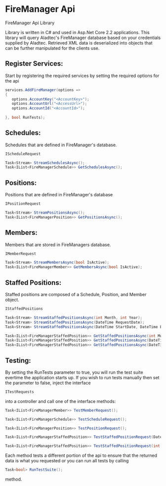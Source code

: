 # FireManager Api
FireManager Api Library

Library is written in C# and used in Asp.Net Core 2.2 applications. This library will query Aladtec's FireManager database based on your credentials supplied by Aladtec. Retrieved XML data is deserialized into objects that can be further manipulated for the clients use.

## Register Services:

Start by registering the required services by setting the required options for the api

```c#
services.AddFireManager(options =>
{
   options.AccountKey("<AccountKey>");
   options.AccountUrl("<AccessUrl>");
   options.AccountId("<AccountId>");
   
}, bool RunTests);

```

## Schedules:
Schedules that are defined in FireManager's database.

```c#
IScheduleRequest

Task<Stream> StreamSchedulesAsync();
Task<IList<FireManagerSchedule>> GetSchedulesAsync();

```

## Positions:
Positions that are defined in FireManager's database

```c#
IPositionRequest

Task<Stream> StreamPositionsAsync();
Task<IList<FireManagerPosition>> GetPositionsAsync();

```

## Members:
Members that are stored in FireManagers database.

```c#
IMemberRequest

Task<Stream> StreamMembersAsync(bool IsActive);
Task<IList<FireManagerMember>> GetMembersAsync(bool IsActive);

```

## Staffed Positions:
Staffed positions are composed of a Schedule, Position, and Member object.

```c#
IStaffedPositions

Task<Stream> StreamStaffedPositionsAsync(int Month, int Year);
Task<Stream> StreamStaffedPositionsAsync(DateTime RequestDate);
Task<Stream> StreamStaffedPositionsAsync(DateTime StartDate, DateTime EndDate);

Task<IList<FireManagerStaffedPosition>> GetStaffedPositionsAsync(int Month, int Year);
Task<IList<FireManagerStaffedPosition>> GetStaffedPositionsAsync(DateTime RequestDate);
Task<IList<FireManagerStaffedPosition>> GetStaffedPositionsAsync(DateTime StartDate, DateTime EndDate);

```

## Testing:
By setting the RunTests parameter to true, you will run the test suite evertime the application starts up. If you wish to run tests manually then set the parameter to false, inject the interface 
```c#
ITestRequests
```
into a controller and call one of the interface methods:

```c#
Task<IList<FireManagerMember>> TestMemberRequest();

Task<IList<FireManagerSchedule>> TestScheduleRequest();

Task<IList<FireManagerPosition>> TestPositionRequest();

Task<IList<FireManagerStaffedPosition>> TestStaffedPositionRequest(DateTime Date);

Task<IList<FireManagerStaffedPosition>> TestStaffedPositionRequest(int Year, int Month);
```

Each method tests a different portion of the api to ensure that the returned data is what you requested or you can run all tests by calling

```c#
Task<bool> RunTestSuite();
```
method.
